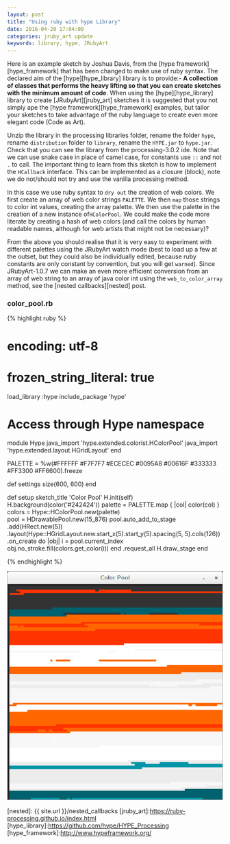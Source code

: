 ```yaml
---
layout: post
title: "Using ruby with hype Library"
date: 2016-04-20 17:04:00
categories: jruby_art update
keywords: library, hype, JRubyArt
---
```


Here is an example sketch by Joshua Davis, from the [hype framework][hype_framework] that has been changed to make use of ruby syntax.
The declared aim of the [hype][hype_library] library is to provide:-
__A collection of classes that performs the heavy lifting so that you can create sketches with the minimum amount of code__. When using the [hype][hype_library] library to create [JRubyArt][jruby_art] sketches it is suggested that you not simply ape the [hype framework][hype_framework] examples, but tailor your sketches to take advantage of the ruby language to create even more elegant code (Code as Art). 

Unzip the library in the processing libraries folder, rename the folder `hype`, rename `distribution` folder to `library`, rename the `HYPE.jar` to `hype.jar`. Check that you can see the library from the processing-3.0.2 ide. Note that we can use snake case in place of camel case, for constants use `::` and not `.` to call. The important thing to learn from this sketch is how to implement the `HCallback` interface. This can be implemented as a closure (block), note we do not/should not try and use the vanilla processing method. 

In this case we use ruby syntax to `dry out` the creation of web colors. We first create an array of web color strings `PALETTE`. We then `map` those strings to color int values, creating the array palette.  We then use the palette in the creation of a new instance of`HColorPool`. We could make the code more literate by creating a hash of web colors (and call the colors by human readable names, although for web artists that might not be necessary)? 

From the above you should realise that it is very easy to experiment with different palettes using the JRubyArt watch mode (best to load up a few at the outset, but they could also be individually edited, because ruby constants are only constant by convention, but you will get `warned`).  Since JRubyArt-1.0.7 we can make an even more efficient conversion from an array of web string to an array of java color int using the `web_to_color_array` method, see the [nested callbacks][nested] post.

### color_pool.rb ###

{% highlight ruby %}
# encoding: utf-8
# frozen_string_literal: true
load_library :hype
include_package 'hype'
# Access through Hype namespace
module Hype
  java_import 'hype.extended.colorist.HColorPool'
  java_import 'hype.extended.layout.HGridLayout'
end

PALETTE = %w(#FFFFFF #F7F7F7 #ECECEC #0095A8 #00616F #333333 #FF3300 #FF6600).freeze

def settings
  size(600, 600)
end

def setup
  sketch_title 'Color Pool'
  H.init(self)
  H.background(color('#242424'))
  palette = PALETTE.map { |col| color(col) }
  colors = Hype::HColorPool.new(palette)  
  pool = HDrawablePool.new(15_876)
  pool.auto_add_to_stage
      .add(HRect.new(5))
      .layout(Hype::HGridLayout.new.start_x(5).start_y(5).spacing(5, 5).cols(126))
      .on_create do |obj|
        i = pool.current_index
        obj.no_stroke.fill(colors.get_color(i))
      end
      .request_all
  H.draw_stage
end

{% endhighlight %}

<img src="/assets/color_pool.png" />

[nested]: {{ site.url }}/nested_callbacks
[jruby_art]:https://ruby-processing.github.io/index.html
[hype_library]:https://github.com/hype/HYPE_Processing
[hype_framework]:http://www.hypeframework.org/
